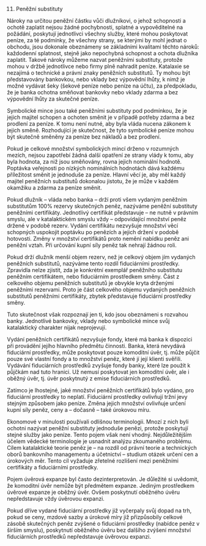11. Peněžní substituty

Nároky na určitou peněžní částku vůči dlužníkovi, o jehož schopnosti a ochotě zaplatit nejsou žádné pochybnosti, splatné a vypověditelné na požádání, poskytují jednotlivci všechny služby, které mohou poskytovat peníze, za té podmínky, že všechny strany, se kterými by mohl jednat o obchodu, jsou dokonale obeznámeny se základními kvalitami těchto nároků: každodenní splatnost, stejně jako nepochybná schopnost a ochota dlužníka zaplatit. Takové nároky můžeme nazvat peněžními substituty, protože mohou v držbě jednotlivce nebo firmy plně nahradit peníze. Katalaxie se nezajímá o technické a právní znaky peněžních substitutů. Ty mohou být představovány bankovkou, nebo vklady bez výpovědní lhůty, k nimž je možné vydávat šeky (šekové peníze nebo peníze na účtu), za předpokladu, že je banka ochotna směňovat bankovky nebo vklady zdarma a bez výpovědní lhůty za skutečné peníze.

Symbolické mince jsou také peněžními substituty pod podmínkou, že je jejich majitel schopen a ochoten směnit je v případě potřeby zdarma a bez prodlení za peníze. K tomu není nutné, aby byla vláda nucena zákonem k jejich směně. Rozhodující je skutečnost, že tyto symbolické peníze mohou být skutečně směněny za peníze bez nákladů a bez prodlení.

Pokud je celkové množství symbolických mincí drženo v rozumných mezích, nejsou zapotřebí žádná další opatření ze strany vlády k tomu, aby byla hodnota, za niž jsou směňovány, rovna jejich nominální hodnotě. Poptávka veřejnosti po nízkých nominálních hodnotách dává každému příležitost směnit je jednoduše za peníze. Hlavní věcí je, aby měl každý majitel peněžních substitutů dokonalou jistotu, že je může v každém okamžiku a zdarma za peníze směnit.

Pokud dlužník – vláda nebo banka – drží proti všem vydaným peněžním substitutům 100% rezervy skutečných peněz, nazýváme peněžní substituty peněžními certifikáty. Jednotlivý certifikát představuje – ne nutně v právním smyslu, ale v katalaktickém smyslu vždy – odpovídající množství peněz držené v podobě rezerv. Vydání certifikátu nezvyšuje množství věcí schopných uspokojit poptávku po penězích a jejich držení v podobě hotovosti. Změny v množství certifikátů proto nemění nabídku peněz ani peněžní vztah. Při určování kupní síly peněz tak nehrají žádnou roli.

Pokud drží dlužník menší objem rezerv, než je celkový objem jím vydaných peněžních substitutů, nazýváme tento rozdíl fiduciárními prostředky. Zpravidla nelze zjistit, zda je konkrétní exemplář peněžního substitutu peněžním certifikátem, nebo fiduciárním prostředkem směny. Část z celkového objemu peněžních substitutů je obvykle kryta drženými peněžními rezervami. Proto je část celkového objemu vydaných peněžních substitutů peněžními certifikáty, zbytek představuje fiduciární prostředky směny.

Tuto skutečnost však rozpoznají jen ti, kdo jsou obeznámeni s rozvahou banky. Jednotlivé bankovky, vklady nebo symbolické mince svůj katalaktický charakter nijak neprojevují.

Vydání peněžních certifikátů nezvyšuje fondy, které má banka k dispozici při provádění jejího hlavního předmětu činnosti. Banka, která nevydává fiduciární prostředky, může poskytovat pouze komoditní úvěr, tj. může půjčit pouze své vlastní fondy a to množství peněz, které jí její klienti svěřili. Vydávání fiduciárních prostředků zvyšuje fondy banky, které lze použít k půjčkám nad tuto hranici. Už nemusí poskytovat jen komoditní úvěr, ale i oběžný úvěr, tj. úvěr poskytnutý z emise fiduciárních prostředků.

Zatímco je lhostejné, jaké množství peněžních certifikátů bylo vydáno, pro fiduciární prostředky to neplatí. Fiduciární prostředky ovlivňují tržní jevy stejným způsobem jako peníze. Změna jejich množství ovlivňuje určení kupní síly peněz, ceny a – dočasně – také úrokovou míru.

Ekonomové v minulosti používali odlišnou terminologii. Mnozí z nich byli ochotni nazývat peněžní substituty jednoduše penězi, protože poskytují stejné služby jako peníze. Tento pojem však není vhodný. Nejdůležitějším účelem vědecké terminologie je usnadnit analýzu zkoumaného problému. Cílem katalaktické teorie peněz je – na rozdíl od právní teorie a technických oborů bankovního managementu a účetnictví – studium otázek určení cen a úrokových měr. Tento cíl vyžaduje zřetelné rozlišení mezi peněžními certifikáty a fiduciárními prostředky.

Pojem úvěrová expanze byl často dezinterpretován. Je důležité si uvědomit, že komoditní úvěr nemůže být předmětem expanze. Jediným prostředkem úvěrové expanze je oběžný úvěr. Ovšem poskytnutí oběžného úvěru nepředstavuje vždy úvěrovou expanzi.

Pokud dříve vydané fiduciární prostředky již vyčerpaly svůj dopad na trh, pokud se ceny, mzdové sazby a úrokové míry již přizpůsobily celkové zásobě skutečných peněz zvýšené o fiduciární prostředky (nabídce peněz v širším smyslu), poskytnutí oběžného úvěru bez dalšího zvýšení množství fiduciárních prostředků nepředstavuje úvěrovou expanzi.